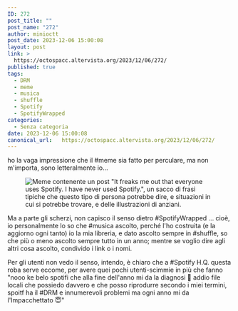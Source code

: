 ```yaml
---
ID: 272
post_title: ""
post_name: "272"
author: minioctt
post_date: 2023-12-06 15:00:08
layout: post
link: >
  https://octospacc.altervista.org/2023/12/06/272/
published: true
tags:
  - DRM
  - meme
  - musica
  - shuffle
  - Spotify
  - SpotifyWrapped
categories:
  - Senza categoria
date: 2023-12-06 15:00:08
canonical_url:   https://octospacc.altervista.org/2023/12/06/272/
---
```

<!-- wp:paragraph -->
<p>ho la vaga impressione che il #meme sia fatto per perculare, ma non m'importa, sono letteralmente io...</p>
<!-- /wp:paragraph -->

<!-- wp:paragraph -->
<p></p>
<!-- /wp:paragraph -->

<!-- wp:image {"id":271,"sizeSlug":"large"} -->
<figure class="wp-block-image size-large"><img src="https://octospacc.altervista.org/wp-content/uploads/2023/12/20231206_1444043059523561716766208-960x960.jpg" alt="Meme contenente un post &quot;It freaks me out that everyone uses Spotify. I have never used Spotify.&quot;, un sacco di frasi tipiche che questo tipo di persona potrebbe dire, e situazioni in cui si potrebbe trovare, e delle illustrazioni di anziani." class="wp-image-271"/></figure>
<!-- /wp:image -->

<!-- wp:paragraph -->
<p></p>
<!-- /wp:paragraph -->

<!-- wp:paragraph -->
<p>Ma a parte gli scherzi, non capisco il senso dietro #SpotifyWrapped ... cioè, io personalmente lo so che #musica ascolto, perché l'ho costruita (e la aggiorno ogni tanto) io la mia libreria, e dato ascolto sempre in #shuffle, so che più o meno ascolto sempre tutto in un anno; mentre se voglio dire agli altri cosa ascolto, condivido i link o i nomi.</p>
<!-- /wp:paragraph -->

<!-- wp:paragraph -->
<p>Per gli utenti non vedo il senso, intendo, è chiaro che a #Spotify H.Q. questa roba serve eccome, per avere quei pochi utenti-scimmie in più che fanno "nooo ke belo spotifi che alla fine dell'anno mi da la diagnosi 💖 addio file locali che possiedo davvero e che posso riprodurre secondo i miei termini, spoitf ha il #DRM e innumerevoli problemi ma ogni anno mi da l'Impacchettato 😇"</p>
<!-- /wp:paragraph -->